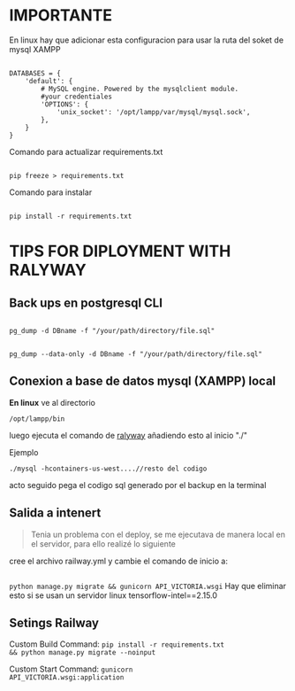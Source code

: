 # IMPORTANTE

En linux hay que adicionar esta configuracion para usar la ruta del soket de mysql XAMPP

<code>
DATABASES = {
    'default': {
        # MySQL engine. Powered by the mysqlclient module.
        #your credentiales
        'OPTIONS': {
            'unix_socket': '/opt/lampp/var/mysql/mysql.sock',
        },
    }
}
</code>

Comando para actualizar requirements.txt

<code>
pip freeze > requirements.txt
</code>

Comando para instalar

<code>
pip install -r requirements.txt
</code>

# TIPS FOR DIPLOYMENT WITH RALYWAY
## Back ups en postgresql CLI
<code>
pg_dump -d DBname -f "/your/path/directory/file.sql"

pg_dump --data-only -d DBname -f "/your/path/directory/file.sql"
</code>

## Conexion a base de datos mysql (XAMPP) local
**En linux**
ve al directorio

<code>/opt/lampp/bin</code>

luego ejecuta el comando de <a href="https://railway.app/">ralyway</a> añadiendo esto al inicio "./"

Ejemplo


<code>./mysql -hcontainers-us-west....//resto del codigo </code>


acto seguido pega el codigo sql generado por el backup en la terminal

## Salida a intenert

> Tenia un problema con el deploy, se me ejecutava de manera local en el servidor, para ello realizé lo siguiente

cree el archivo railway.yml y cambie el comando de inicio a:

<code>
python manage.py migrate && gunicorn API_VICTORIA.wsgi</code>
Hay que eliminar esto si se usan un servidor linux
tensorflow-intel==2.15.0
 
## Setings Railway

Custom Build Command:
<code>pip install -r requirements.txt  && python manage.py migrate --noinput</code>

Custom Start Command:
<code>gunicorn API_VICTORIA.wsgi:application</code>




